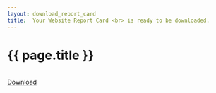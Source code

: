 ```yaml
---
layout: download_report_card
title:  Your Website Report Card <br> is ready to be downloaded.
---
```


<style>
    @media (max-width: 576px) {
        h1{font-size: 22px;}
    }
</style>

<div class="container pt-10 pt-md-15 pb-10 pb-md-10 my-auto">
  <div class="row justify-content-center">
    <div class="col-12">
      <div class="basic basic-single text-center">
        <h1 class="text-center">{{ page.title }}</h1>
        <br>
        <a
            href="../../assets/pdf/Experiment Zone - Website Report Card.pdf"
            download
            class="button d-none d-md-inline-block text-white justify-content-center"
            >Download</a>
      </div>
    </div>
    
  </div>
</div>

